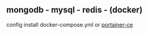 ## mongodb - mysql - redis - (docker)
config install docker-compose.yml or [portainer-ce](https://github.com/luisdanielta/portainer-docker/blob/main/docker-compose.yaml)